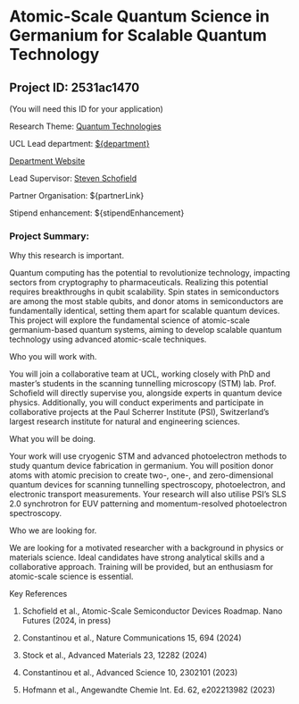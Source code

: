 # Atomic-Scale Quantum Science in Germanium for Scalable Quantum Technology

## Project ID: **2531ac1470**
(You will need this ID for your application)

Research Theme: [Quantum Technologies](../themes/quantum-technologies.md)

UCL Lead department: [${department}](../departments/london-centre-for-nanotechnology.md)

[Department Website](https://www.london-nano.com)

Lead Supervisor: [Steven Schofield](https://profiles.ucl.ac.uk/11379)

Partner Organisation: ${partnerLink}

Stipend enhancement: ${stipendEnhancement}

### Project Summary:

Why this research is important. 

Quantum computing has the potential to revolutionize technology, impacting sectors from cryptography to pharmaceuticals. Realizing this potential requires breakthroughs in qubit scalability. Spin states in semiconductors are among the most stable qubits, and donor atoms in semiconductors are fundamentally identical, setting them apart for scalable quantum devices. This project will explore the fundamental science of atomic-scale germanium-based quantum systems, aiming to develop scalable quantum technology using advanced atomic-scale techniques.

Who you will work with. 

You will join a collaborative team at UCL, working closely with PhD and master’s students in the scanning tunnelling microscopy (STM) lab. Prof. Schofield will directly supervise you, alongside experts in quantum device physics. Additionally, you will conduct experiments and participate in collaborative projects at the Paul Scherrer Institute (PSI), Switzerland’s largest research institute for natural and engineering sciences.

What you will be doing. 

Your work will use cryogenic STM and advanced photoelectron methods to study quantum device fabrication in germanium. You will position donor atoms with atomic precision to create two-, one-, and zero-dimensional quantum devices for scanning tunnelling spectroscopy, photoelectron, and electronic transport measurements. Your research will also utilise PSI’s SLS 2.0 synchrotron for EUV patterning and momentum-resolved photoelectron spectroscopy.

Who we are looking for. 

We are looking for a motivated researcher with a background in physics or materials science. Ideal candidates have strong analytical skills and a collaborative approach. Training will be provided, but an enthusiasm for atomic-scale science is essential.

Key References

1. Schofield et al., Atomic-Scale Semiconductor Devices Roadmap. Nano Futures (2024, in press)  

2. Constantinou et al., Nature Communications 15, 694 (2024)  

3. Stock et al., Advanced Materials 23, 12282 (2024)  

4. Constantinou et al., Advanced Science 10, 2302101 (2023)  

5. Hofmann et al., Angewandte Chemie Int. Ed. 62, e202213982 (2023)
